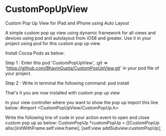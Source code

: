 # CustomPopUpView
Custom Pop Up View for iPad and iPhone using Auto Layout

A simple custom pop up view using dynamic framework for all views and devices using pod and autolayout from iOS8 and greater.
Use it in your project using pod for this custom pop up view.

Install Cocoa Pods as below:

Step 1 : Enter this pod 'CustomPopUpView', :git => 'https://github.com/BhavinGupta/CustomPopUpView.git'
         in your pod file of your project.
         
Step 2 : Write in terminal the following command: 
         pod install

That's it you are now installed with custom pop up view 

In your view controller where you want to show the pop up import this line below:
#import <CustomPopUpView/CustomPopUp.h>

Write the following line of code in your action event to open and close custom pop up as below:
CustomPopUp *customPopUp = [[CustomPopUp alloc]initWithFrame:self.view.frame];
[self.view addSubview:customPopUp];
